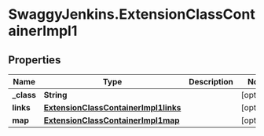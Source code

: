 # SwaggyJenkins.ExtensionClassContainerImpl1

## Properties

Name | Type | Description | Notes
------------ | ------------- | ------------- | -------------
**_class** | **String** |  | [optional] 
**links** | [**ExtensionClassContainerImpl1links**](ExtensionClassContainerImpl1links.md) |  | [optional] 
**map** | [**ExtensionClassContainerImpl1map**](ExtensionClassContainerImpl1map.md) |  | [optional] 


